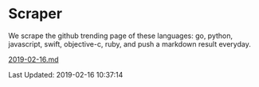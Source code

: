 # Scraper

We scrape the github trending page of these languages: go, python, javascript, swift, objective-c, ruby, and push a markdown result everyday.

[2019-02-16.md](https://github.com/henson/Scraper/blob/master/2019-02-16.md)

Last Updated: 2019-02-16 10:37:14